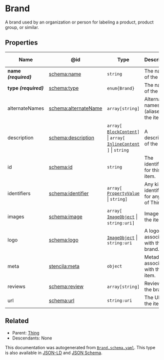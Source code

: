 # Brand

A brand used by an organization or person for labeling a product, product group, or similar. 

## Properties

| Name                  | @id                                                      | Type                                                                                                         | Description                                   | Inherited from     |
| --------------------- | -------------------------------------------------------- | ------------------------------------------------------------------------------------------------------------ | --------------------------------------------- | ------------------ |
| **name _(required)_** | [schema:name](https://schema.org/name)                   | `string`                                                                                                     | The name of the item.                         | [Thing](./Thing)   |
| **type _(required)_** | [schema:type](https://schema.org/type)                   | `enum{`​`Brand`​`}`                                                                                          | The name of the type.                         | [Entity](./Entity) |
| alternateNames        | [schema:alternateName](https://schema.org/alternateName) | `array[`​`string`​`]`                                                                                        | Alternate names (aliases) for the item.       | [Thing](./Thing)   |
| description           | [schema:description](https://schema.org/description)     | `array[`​[`BlockContent`](./BlockContent)​`]` \| `array[`​[`InlineContent`](./InlineContent)​`]` \| `string` | A description of the item.                    | [Thing](./Thing)   |
| id                    | [schema:id](https://schema.org/id)                       | `string`                                                                                                     | The identifier for this item.                 | [Entity](./Entity) |
| identifiers           | [schema:identifier](https://schema.org/identifier)       | `array[`​[`PropertyValue`](./PropertyValue) \| `string`​`]`                                                  | Any kind of identifier for any kind of Thing. | [Thing](./Thing)   |
| images                | [schema:image](https://schema.org/image)                 | `array[`​[`ImageObject`](./ImageObject) \| `string:uri`​`]`                                                  | Images of the item.                           | [Thing](./Thing)   |
| logo                  | [schema:logo](https://schema.org/logo)                   | [`ImageObject`](./ImageObject) \| `string:uri`                                                               | A logo associated with the brand.             | [Brand](./Brand)   |
| meta                  | [stencila:meta](https://schema.stenci.la/meta.jsonld)    | `object`                                                                                                     | Metadata associated with this item.           | [Entity](./Entity) |
| reviews               | [schema:review](https://schema.org/review)               | `array[`​`string`​`]`                                                                                        | Reviews of the brand.                         | [Brand](./Brand)   |
| url                   | [schema:url](https://schema.org/url)                     | `string:uri`                                                                                                 | The URL of the item.                          | [Thing](./Thing)   |

## Related

-   Parent: [Thing](./Thing)
-   Descendants: None

 This documentation was autogenerated from [`Brand.schema.yaml`](https://github.com/stencila/schema/blob/master/schema/Brand.schema.yaml). This type is also available in [JSON-LD](https://schema.org/Brand) and [JSON Schema](https://schema.stenci.la/Brand.schema.json).
